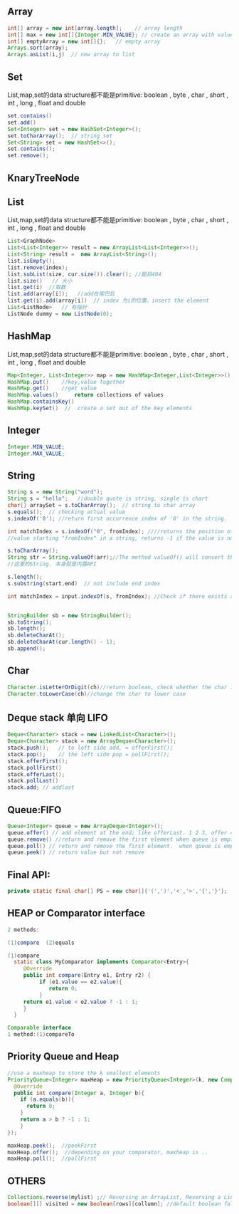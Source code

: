 ## Array

```java
int[] array = new int[array.length];    // array length
int[] max = new int[]{Integer.MIN_VALUE}; // create an array with value  
int[] emptyArray = new int[]{};   // empty array  
Arrays.sort(array);  
Arrays.asList(i,j)  // new array to list  
```



## Set 

List,map,set的data structure都不能是primitive: boolean , byte , char , short , int , long , float and double 

```java
set.contains()  
set.add()  
Set<Integer> set = new HashSet<Integer>();  
set.toCharArray();  // string set                 
Set<String> set = new HashSet<>();     
set.contains();  
set.remove(); 
```



## KnaryTreeNode



## List

List,map,set的data structure都不能是primitive: boolean , byte , char , short , int , long , float and double 

```java
List<GraphNode>
List<List<Integer>> result = new ArrayList<List<Integer>>();
List<String> result =  new ArrayList<String>();
list.isEmpty();
list.remove(index);
list.subList(size, cur.size()).clear(); //题目404
list.size()   // 大小
list.get(i)  //取数
list.add(array[i]);   //add在尾巴后
list.get(i).add(array[i])  // index 为i的位置，insert the element
List<ListNode>   // 有指针
ListNode dummy = new ListNode(0);
```



## HashMap

List,map,set的data structure都不能是primitive: boolean , byte , char , short , int , long , float and double 

```java
Map<Integer, List<Integer>> map = new HashMap<Integer,List<Integer>>();
HashMap.put()    //key,value together
HashMap.get()    //get value
HashMap.values()     return collections of values
HashMap.containsKey()
HashMap.keySet()  //  create a set out of the key elements
```



## Integer

```java
Integer.MIN_VALUE;
Integer.MAX_VALUE;
```



## String 

```java
String s = new String("word");
String s = "hello";   //double quote is string, single is chart
char[] arraySet = s.toCharArray();  // string to char array
s.equals();  // checking actual value
s.indexOf('0'); //return first occurrence index of '0' in the string. 

int matchIndex = s.indexOf("0", fromIndex); ////returns the position of the first occurrence of a 
//value starting "fromIndex" in a string, returns -1 if the value is not found.

s.toCharArray(); 
String str = String.valueOf(arr);//The method valueOf() will convert the entire char array into a string.
//这里的String. 本身就是内置API

s.length();
s.substring(start,end)  // not include end index  

int matchIndex = input.indexOf(s, fromIndex); //Check if there exists a substring same as s in the substring of input starting at fromIndex.


StringBuilder sb = new StringBuilder();
sb.toString();
sb.length();
sb.deleteCharAt();
sb.deleteCharAt(cur.length() - 1);
sb.append(); 
```



## Char

```java
Character.isLetterOrDigit(ch)//return boolean, check whether the char is a digit or character('0'-'9', 'a'-'z', 'A'-'Z')
Character.toLowerCase(ch)//change the char to lower case
```



## Deque stack 单向 LIFO

```java
Deque<Character> stack = new LinkedList<Character>();
Deque<Character> stack = new ArrayDeque<Character>();
stack.push();   // to left side add, = offerFirst();
stack.pop();    // the left side pop = pollFirst();
stack.offerFirst();
stack.pollFirst()
stack.offerLast();
stack.pollLast()
stack.add; // addlast
```



## Queue:FIFO

```java
Queue<Integer> queue = new ArrayDeque<Integer>();
queue.offer() // add element at the end; like offerLast. 1 2 3, offer 4, becoming 1 2 3 4 // == offerLast
queue.remove() //return and remove the first element when queue is empty, raise exception // == pollFirst
queue.poll() // return and remove the first element.  when queue is empty, returns null.   1 2 3, return 2 3, head is 1 //  = pollFirst
queue.peek() // return value but not remove
```



## Final API:

```java
private static final char[] PS = new char[]{'(',')','<','>','{','}'};
```



## HEAP or Comparator interface

```java
2 methods:

(1)compare  (2)equals

(1)compare
  static class MyComparator implements Comparator<Entry>{
     @Override
     public int compare(Entry e1, Entry r2) {
          if (e1.value == e2.value){
             return 0;
          }
     return e1.value < e2.value ? -1 : 1;       
     }
  }

Comparable interface
1 method:(1)compareTo
```

## Priority Queue and Heap

```java
//use a maxheap to store the k smallest elements
PriorityQueue<Integer> maxHeap = new PriorityQueue<Integer>(k, new Comparator<Integer>(){
  @Override
  public int compare(Integer a, Integer b){
    if (a.equals(b)){
      return 0;
    } 
    return a > b ? -1 : 1;
    }
});
```

```java
maxHeap.peek();  //peekFirst
maxHeap.offer();  //depending on your comparator, maxheap is ..
maxHeap.poll();  //pollFirst
```



## OTHERS

```java
Collections.reverse(mylist) ;// Reversing an ArrayList, Reversing a LinkedList, Reversing an array.  1 2 3 4 > 4 3 2 1
boolean[][] visited = new boolean[rows][collumn]; //default boolean false
```

